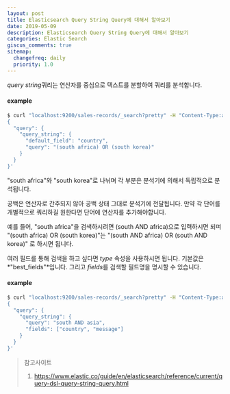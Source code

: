 ```yaml
---
layout: post
title: Elasticsearch Query String Query에 대해서 알아보기
date: 2019-05-09
description: Elasticsearch Query String Query에 대해서 알아보기
categories: Elastic Search
giscus_comments: true
sitemap:
  changefreq: daily
  priority: 1.0
---
```


*query string*쿼리는 연산자를 중심으로 텍스트를 분할하여 쿼리를 분석합니다.

#### example

```bash
$ curl "localhost:9200/sales-records/_search?pretty" -H "Content-Type:application/json" -d '
{
  "query": {
    "query_string": {
      "default_field": "country",
      "query": "(south africa) OR (south korea)"
    }
  }
}'
```

"south africa"와 "south korea"로 나뉘며 각 부분은 분석기에 의해서 독립적으로 분석됩니다.

공백은 연산자로 간주되지 않아 공백 상태 그대로 분석기에 전달됩니다. 만약 각 단어를 개별적으로 쿼리하길 원한다면 단어에 연산자를 추가해야합니다.

예를 들어, "south africa"을 검색하시려면 (south AND africa)으로 입력하시면 되며 "(south africa) OR (south korea)"는 "(south AND africa) OR (south AND korea)" 로 하시면 됩니다.

여러 필드를 통해 검색을 하고 싶다면 _type_ 속성을 사용하시면 됩니다. 기본값은 *"best_fields"*입니다. 그리고 *fields*를 검색할 필드명을 명시할 수 있습니다.

#### example

```bash
$ curl "localhost:9200/sales-records/_search?pretty" -H "Content-Type:application/json" -d '
{
  "query": {
    "query_string": {
      "query": "south AND asia",
      "fields": ["country", "message"]
    }
  }
}'
```

> 참고사이트
>
> 1. https://www.elastic.co/guide/en/elasticsearch/reference/current/query-dsl-query-string-query.html
